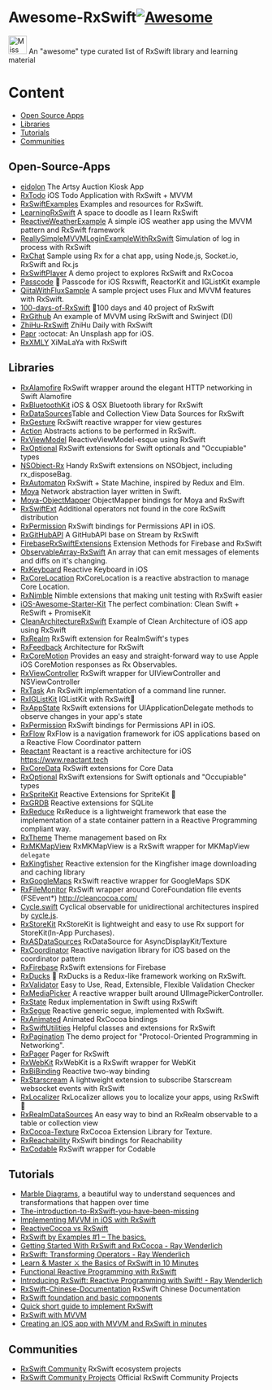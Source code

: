 # Awesome-RxSwift[![Awesome](https://cdn.rawgit.com/sindresorhus/awesome/d7305f38d29fed78fa85652e3a63e154dd8e8829/media/badge.svg)](https://github.com/sindresorhus/awesome)

<img src="https://raw.githubusercontent.com/ReactiveX/RxSwift/master/assets/Rx_Logo_M.png" alt="Miss Electric Eel 2016" width="36" height="36">  An "awesome" type curated list of RxSwift library and learning material


# Content
- [Open Source Apps](#open-source-apps)
- [Libraries](#libraries)
- [Tutorials](#tutorials)
- [Communities](#communities)

## Open-Source-Apps

- [eidolon](https://github.com/artsy/eidolon) The Artsy Auction Kiosk App
- [RxTodo](https://github.com/devxoul/RxTodo) iOS Todo Application with RxSwift + MVVM
- [RxSwiftExamples](https://github.com/DroidsOnRoids/RxSwiftExamples) Examples and resources for RxSwift.
- [LearningRxSwift](https://github.com/pepaslabs/LearningRxSwift) A space to doodle as I learn RxSwift
- [ReactiveWeatherExample](https://github.com/marinbenc/ReactiveWeatherExample) A simple iOS weather app using the MVVM pattern and RxSwift framework
- [ReallySimpleMVVMLoginExampleWithRxSwift](https://github.com/carlosypunto/ReallySimpleMVVMLoginExampleWithRxSwift) Simulation of log in process with RxSwift
- [RxChat](https://github.com/bontoJR/RxChat) Sample using Rx for a chat app, using Node.js, Socket.io, RxSwift and Rx.js
- [RxSwiftPlayer](https://github.com/scotteg/RxSwiftPlayer) A demo project to explores RxSwift and RxCocoa
- [Passcode](https://github.com/cruisediary/Passcode) 🔑 Passcode for iOS Rxswift, ReactorKit and IGListKit example
- [QiitaWithFluxSample](https://github.com/marty-suzuki/QiitaWithFluxSample) A sample project uses Flux and MVVM features with RxSwift.
- [100-days-of-RxSwift](https://github.com/Edison-Hsu/100-days-of-RxSwift) 💨100 days and 40 project of RxSwift
- [RxGithub](https://github.com/oronbz/RxGithub) An example of MVVM using RxSwift and Swinject (DI)
- [ZhiHu-RxSwift](https://github.com/kLike/ZhiHu-RxSwift) ZhiHu Daily with RxSwift
- [Papr](https://github.com/jdisho/Papr) :octocat: An Unsplash app for iOS.
- [RxXMLY](https://github.com/sessionCh/RxXMLY) XiMaLaYa with RxSwift

## Libraries

- [RxAlamofire](https://github.com/RxSwiftCommunity/RxAlamofire) RxSwift wrapper around the elegant HTTP networking in Swift Alamofire
- [RxBluetoothKit](https://github.com/Polidea/RxBluetoothKit) iOS & OSX Bluetooth library for RxSwift
- [RxDataSources](https://github.com/RxSwiftCommunity/RxDataSources)Table and Collection View Data Sources for RxSwift
- [RxGesture](https://github.com/RxSwiftCommunity/RxGesture) RxSwift reactive wrapper for view gestures
- [Action](https://github.com/RxSwiftCommunity/Action) Abstracts actions to be performed in RxSwift.
- [RxViewModel](https://github.com/RxSwiftCommunity/RxViewModel) ReactiveViewModel-esque using RxSwift
- [RxOptional](https://github.com/RxSwiftCommunity/RxOptional) RxSwift extensions for Swift optionals and "Occupiable" types
- [NSObject-Rx](https://github.com/RxSwiftCommunity/NSObject-Rx) Handy RxSwift extensions on NSObject, including rx_disposeBag.
- [RxAutomaton](https://github.com/inamiy/RxAutomaton) RxSwift + State Machine, inspired by Redux and Elm.
- [Moya](https://github.com/Moya/Moya) Network abstraction layer written in Swift.
- [Moya-ObjectMapper](https://github.com/ivanbruel/Moya-ObjectMapper) ObjectMapper bindings for Moya and RxSwift
- [RxSwiftExt](https://github.com/RxSwiftCommunity/RxSwiftExt) Additional operators not found in the core RxSwift distribution
- [RxPermission](https://github.com/sunshinejr/RxPermission) RxSwift bindings for Permissions API in iOS.
- [RxGitHubAPI](https://github.com/FengDeng/RxGitHubAPI) A GitHubAPI base on Stream by RxSwift
- [FirebaseRxSwiftExtensions](https://github.com/RxSwiftCommunity/FirebaseRxSwiftExtensions) Extension Methods for Firebase and RxSwift
- [ObservableArray-RxSwift](https://github.com/safx/ObservableArray-RxSwift) An array that can emit messages of elements and diffs on it's changing.
- [RxKeyboard](https://github.com/RxSwiftCommunity/RxKeyboard) Reactive Keyboard in iOS
- [RxCoreLocation](https://github.com/RxSwiftCommunity/RxCoreLocation) RxCoreLocation is a reactive abstraction to manage Core Location.
- [RxNimble](https://github.com/RxSwiftCommunity/RxNimble) Nimble extensions that making unit testing with RxSwift easier 
- [iOS-Awesome-Starter-Kit](https://github.com/NghiaTranUIT/iOS-Awesome-Starter-Kit) The perfect combination: Clean Swift + ReSwift + PromiseKit
- [CleanArchitectureRxSwift](https://github.com/sergdort/CleanArchitectureRxSwift) Example of Clean Architecture of iOS app using RxSwift
- [RxRealm](https://github.com/RxSwiftCommunity/RxRealm) RxSwift extension for RealmSwift's types
- [RxFeedback](https://github.com/kzaher/RxFeedback) Architecture for RxSwift
- [RxCoreMotion](https://github.com/RxSwiftCommunity/RxCoreMotion) Provides an easy and straight-forward way to use Apple iOS CoreMotion responses as Rx Observables.
- [RxViewController](https://github.com/devxoul/RxViewController) RxSwift wrapper for UIViewController and NSViewController
- [RxTask](https://github.com/RxSwiftCommunity/RxTask) An RxSwift implementation of a command line runner.
- [RxIGListKit](https://github.com/yuzushioh/RxIGListKit) IGListKit with RxSwift🚀
- [RxAppState](https://github.com/pixeldock/RxAppState) RxSwift extensions for UIApplicationDelegate methods to observe changes in your app's state
- [RxPermission](https://github.com/sunshinejr/RxPermission) RxSwift bindings for Permissions API in iOS.
- [RxFlow](https://github.com/RxSwiftCommunity/RxFlow) RxFlow is a navigation framework for iOS applications based on a Reactive Flow Coordinator pattern
- [Reactant](https://github.com/Brightify/Reactant) Reactant is a reactive architecture for iOS https://www.reactant.tech
- [RxCoreData](https://github.com/RxSwiftCommunity/RxCoreData) RxSwift extensions for Core Data
- [RxOptional](https://github.com/RxSwiftCommunity/RxOptional) RxSwift extensions for Swift optionals and "Occupiable" types
- [RxSpriteKit](https://github.com/giginet/RxSpriteKit) Reactive Extensions for SpriteKit 👾
- [RxGRDB](https://github.com/RxSwiftCommunity/RxGRDB) Reactive extensions for SQLite
- [RxReduce](https://github.com/RxSwiftCommunity/RxReduce) RxReduce is a lightweight framework that ease the implementation of a state container pattern in a Reactive Programming compliant way.
- [RxTheme](https://github.com/RxSwiftCommunity/RxTheme) Theme management based on Rx
- [RxMKMapView](https://github.com/RxSwiftCommunity/RxMKMapView) RxMKMapView is a RxSwift wrapper for MKMapView `delegate`
- [RxKingfisher](https://github.com/RxSwiftCommunity/RxKingfisher) Reactive extension for the Kingfisher image downloading and caching library 
- [RxGoogleMaps](https://github.com/RxSwiftCommunity/RxGoogleMaps) RxSwift reactive wrapper for GoogleMaps SDK
- [RxFileMonitor](https://github.com/RxSwiftCommunity/RxFileMonitor) RxSwift wrapper around CoreFoundation file events (FSEvent*) http://cleancocoa.com/
- [Cycle.swift](https://github.com/BrianSemiglia/Cycle.swift) Cyclical observable for unidirectional architectures inspired by [cycle.js](https://github.com/cyclejs/cyclejs).
- [RxStoreKit](https://github.com/glassonion1/RxStoreKit) RxStoreKit is lightweight and easy to use Rx support for StoreKit(In-App Purchases).
- [RxASDataSources](https://github.com/RxSwiftCommunity/RxASDataSources) RxDataSource for AsyncDisplayKit/Texture
- [RxCoordinator](https://github.com/quickbirdstudios/RxCoordinator) Reactive navigation library for iOS based on the coordinator pattern
- [RxFirebase](https://github.com/RxSwiftCommunity/RxFirebase) RxSwift extensions for Firebase
- [RxDucks](https://github.com/cats-oss/RxDucks) 🦆 RxDucks is a Redux-like framework working on RxSwift.
- [RxValidator](https://github.com/vbmania/RxValidator) Easy to Use, Read, Extensible, Flexible Validation Checker
- [RxMediaPicker](https://github.com/RxSwiftCommunity/RxMediaPicker) A reactive wrapper built around UIImagePickerController.
- [RxState](https://github.com/RxSwiftCommunity/RxState) Redux implementation in Swift using RxSwift
- [RxSegue](https://github.com/RxSwiftCommunity/RxSegue) Reactive generic segue, implemented with RxSwift.
- [RxAnimated](https://github.com/RxSwiftCommunity/RxAnimated) Animated RxCocoa bindings
- [RxSwiftUtilities](https://github.com/RxSwiftCommunity/RxSwiftUtilities) Helpful classes and extensions for RxSwift
- [RxPagination](https://github.com/tryswift/RxPagination) The demo project for "Protocol-Oriented Programming in Networking".
- [RxPager](https://github.com/RxSwiftCommunity/RxPager) Pager for RxSwift
- [RxWebKit](https://github.com/RxSwiftCommunity/RxWebKit) RxWebKit is a RxSwift wrapper for WebKit
- [RxBiBinding](https://github.com/RxSwiftCommunity/RxBiBinding) Reactive two-way binding
- [RxStarscream](https://github.com/RxSwiftCommunity/RxStarscream) A lightweight extension to subscribe Starscream websocket events with RxSwift 
- [RxLocalizer](https://github.com/RxSwiftCommunity/RxLocalizer) RxLocalizer allows you to localize your apps, using RxSwift 🚀
- [RxRealmDataSources](https://github.com/RxSwiftCommunity/RxRealmDataSources) An easy way to bind an RxRealm observable to a table or collection view
- [RxCocoa-Texture](https://github.com/RxSwiftCommunity/RxCocoa-Texture) RxCocoa Extension Library for Texture.
- [RxReachability](https://github.com/RxSwiftCommunity/RxReachability) RxSwift bindings for Reachability
- [RxCodable](https://github.com/devxoul/RxCodable) RxSwift wrapper for Codable

## Tutorials

- [Marble Diagrams](http://rxmarbles.com/), a beautiful way to understand sequences and transformations that happen over time
- [The-introduction-to-RxSwift-you-have-been-missing](https://github.com/DTVD/The-introduction-to-RxSwift-you-have-been-missing)
- [Implementing MVVM in iOS with RxSwift](https://medium.cobeisfresh.com/implementing-mvvm-in-ios-with-rxswift-458a2d47c33d#.3i0ir1gdh)
- [ReactiveCocoa vs RxSwift](https://www.raywenderlich.com/126522/reactivecocoa-vs-rxswift)
- [RxSwift by Examples #1 – The basics.](http://www.thedroidsonroids.com/blog/ios/rxswift-by-examples-1-the-basics/)
- [Getting Started With RxSwift and RxCocoa - Ray Wenderlich](https://www.raywenderlich.com/138547/getting-started-with-rxswift-and-rxcocoa)
- [RxSwift: Transforming Operators - Ray Wenderlich](https://www.raywenderlich.com/158205/rxswift-transforming-operators)
- [Learn & Master ⚔️ the Basics of RxSwift in 10 Minutes](https://medium.com/ios-os-x-development/learn-and-master-%EF%B8%8F-the-basics-of-rxswift-in-10-minutes-818ea6e0a05b)
- [Functional Reactive Programming with RxSwift](https://news.realm.io/news/slug-max-alexander-functional-reactive-rxswift/)
- [Introducing RxSwift: Reactive Programming with Swift! - Ray Wenderlich](https://www.raywenderlich.com/158026/introducing-rxswift-reactive-programming-swift)
- [RxSwift-Chinese-Documentation](https://github.com/beeth0ven/RxSwift-Chinese-Documentation) RxSwift Chinese Documentation
- [RxSwift foundation and basic components](https://codeburst.io/rxswift-foundation-and-basic-components-36f7db186e3e) 
- [Quick short guide to implement RxSwift](https://medium.com/@arnavgupta180/learn-and-start-writing-rxswift-within-few-minutes-119f8f25af68)
- [RxSwift with MVVM](https://medium.com/@dkhuong291/rxswift-with-mvvm-e4af71413298)
- [Creating an IOS app with MVVM and RxSwift in minutes](https://medium.com/@navdeepsingh_2336/creating-an-ios-app-with-mvvm-and-rxswift-in-minutes-b8800633d2e8)

## Communities
- [RxSwift Community](https://github.com/RxSwiftCommunity) RxSwift ecosystem projects
- [RxSwift Community Projects](http://community.rxswift.org/) Official RxSwift Community Projects
